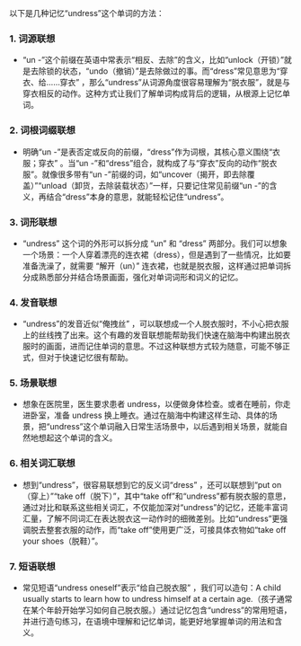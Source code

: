 以下是几种记忆“undress”这个单词的方法：

### 1. 词源联想
 - “un -”这个前缀在英语中常表示“相反、去除”的含义，比如“unlock（开锁）”就是去除锁的状态，“undo（撤销）”是去除做过的事。而“dress”常见意思为“穿衣、给……穿衣” ，那么“undress”从词源角度很容易理解为“脱衣服”，就是与穿衣相反的动作。这种方式让我们了解单词构成背后的逻辑，从根源上记忆单词。

### 2. 词根词缀联想
 - 明确“un -”是表否定或反向的前缀，“dress”作为词根，其核心意义围绕“衣服；穿衣” 。当“un -”和“dress”组合，就构成了与“穿衣”反向的动作“脱衣服”。就像很多带有“un -”前缀的词，如“uncover（揭开，即去除覆盖）”“unload（卸货，去除装载状态）”一样，只要记住常见前缀“un -”的含义，再结合“dress”本身的意思，就能轻松记住“undress”。

### 3. 词形联想
 - “undress” 这个词的外形可以拆分成 “un” 和 “dress” 两部分。我们可以想象一个场景：一个人穿着漂亮的连衣裙（dress），但是遇到了一些情况，比如要准备洗澡了，就需要 “解开（un）” 连衣裙，也就是脱衣服，这样通过把单词拆分成熟悉部分并结合场景画面，强化对单词词形和词义的记忆。

### 4. 发音联想
 - “undress”的发音近似“俺拽丝” ，可以联想成一个人脱衣服时，不小心把衣服上的丝线拽了出来。这个有趣的发音联想能帮助我们快速在脑海中构建出脱衣服时的画面，进而记住单词的意思。不过这种联想方式较为随意，可能不够正式，但对于快速记忆很有帮助。

### 5. 场景联想
 - 想象在医院里，医生要求患者 undress，以便做身体检查。或者在睡前，你走进卧室，准备 undress 换上睡衣。通过在脑海中构建这样生动、具体的场景，把“undress”这个单词融入日常生活场景中，以后遇到相关场景，就能自然地想起这个单词的含义。

### 6. 相关词汇联想
 - 想到“undress”，很容易联想到它的反义词“dress” ，还可以联想到“put on（穿上）”“take off（脱下）”，其中“take off”和“undress”都有脱衣服的意思，通过对比和联系这些相关词汇，不仅能加深对“undress”的记忆，还能丰富词汇量，了解不同词汇在表达脱衣这一动作时的细微差别。比如“undress”更强调脱去整套衣服的动作，而“take off”使用更广泛，可接具体衣物如“take off your shoes（脱鞋）”。

### 7. 短语联想
 - 常见短语“undress oneself”表示“给自己脱衣服” ，我们可以造句：A child usually starts to learn how to undress himself at a certain age.（孩子通常在某个年龄开始学习如何自己脱衣服。）通过记忆包含“undress”的常用短语，并进行造句练习，在语境中理解和记忆单词，能更好地掌握单词的用法和含义。 